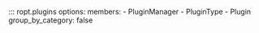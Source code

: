 ::: ropt.plugins
    options:
        members:
            - PluginManager
            - PluginType
            - Plugin
        group_by_category: false
